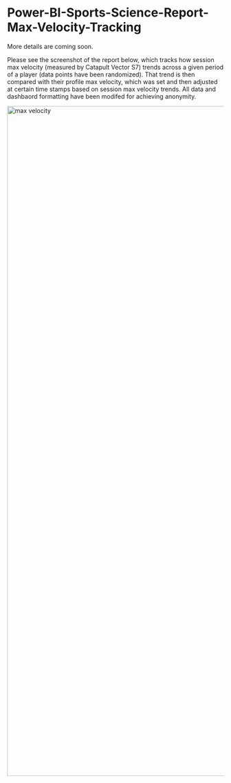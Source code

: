 # Power-BI-Sports-Science-Report-Max-Velocity-Tracking

More details are coming soon.

Please see the screenshot of the report below, which tracks how session max velocity (measured by Catapult Vector S7) trends across a given period of a player (data points have been randomized). That trend is then compared with their profile max velocity, which was set and then adjusted at certain time stamps based on session max velocity trends. All data and dashbaord formatting have been modifed for achieving anonymity.

<img width="1555" alt="max velocity" src="https://github.com/heranwang/Power-BI-Sports-Science-Dashboard-Velocity-Analysis/assets/148338886/5ca3cce0-23af-4b7f-a55d-c10ad7805c8a">
